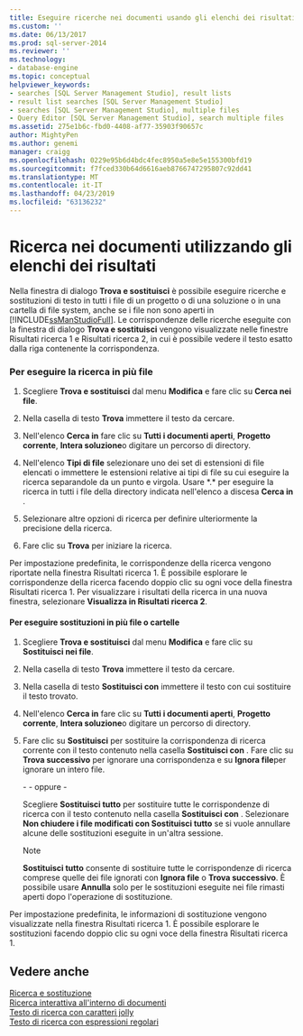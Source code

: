 ```yaml
---
title: Eseguire ricerche nei documenti usando gli elenchi dei risultati | Microsoft Docs
ms.custom: ''
ms.date: 06/13/2017
ms.prod: sql-server-2014
ms.reviewer: ''
ms.technology:
- database-engine
ms.topic: conceptual
helpviewer_keywords:
- searches [SQL Server Management Studio], result lists
- result list searches [SQL Server Management Studio]
- searches [SQL Server Management Studio], multiple files
- Query Editor [SQL Server Management Studio], search multiple files
ms.assetid: 275e1b6c-fbd0-4408-af77-35903f90657c
author: MightyPen
ms.author: genemi
manager: craigg
ms.openlocfilehash: 0229e95b6d4bdc4fec8950a5e8e5e155300bfd19
ms.sourcegitcommit: f7fced330b64d6616aeb8766747295807c92dd41
ms.translationtype: MT
ms.contentlocale: it-IT
ms.lasthandoff: 04/23/2019
ms.locfileid: "63136232"
---
```

# <a name="search-documents-using-results-lists"></a>Ricerca nei documenti utilizzando gli elenchi dei risultati
  Nella finestra di dialogo **Trova e sostituisci** è possibile eseguire ricerche e sostituzioni di testo in tutti i file di un progetto o di una soluzione o in una cartella di file system, anche se i file non sono aperti in [!INCLUDE[ssManStudioFull](../../includes/ssmanstudiofull-md.md)]. Le corrispondenze delle ricerche eseguite con la finestra di dialogo **Trova e sostituisci** vengono visualizzate nelle finestre Risultati ricerca 1 e Risultati ricerca 2, in cui è possibile vedere il testo esatto dalla riga contenente la corrispondenza.  
  
### <a name="to-search-in-multiple-files"></a>Per eseguire la ricerca in più file  
  
1.  Scegliere **Trova e sostituisci** dal menu **Modifica** e fare clic su **Cerca nei file**.  
  
2.  Nella casella di testo **Trova** immettere il testo da cercare.  
  
3.  Nell'elenco **Cerca in** fare clic su **Tutti i documenti aperti**, **Progetto corrente**, **Intera soluzione**o digitare un percorso di directory.  
  
4.  Nell'elenco **Tipi di file** selezionare uno dei set di estensioni di file elencati o immettere le estensioni relative ai tipi di file su cui eseguire la ricerca separandole da un punto e virgola. Usare \*.\* per eseguire la ricerca in tutti i file della directory indicata nell'elenco a discesa **Cerca in** .  
  
5.  Selezionare altre opzioni di ricerca per definire ulteriormente la precisione della ricerca.  
  
6.  Fare clic su **Trova** per iniziare la ricerca.  
  
 Per impostazione predefinita, le corrispondenze della ricerca vengono riportate nella finestra Risultati ricerca 1. È possibile esplorare le corrispondenze della ricerca facendo doppio clic su ogni voce della finestra Risultati ricerca 1. Per visualizzare i risultati della ricerca in una nuova finestra, selezionare **Visualizza in Risultati ricerca 2**.  
  
#### <a name="to-replace-across-multiple-files-or-folders"></a>Per eseguire sostituzioni in più file o cartelle  
  
1.  Scegliere **Trova e sostituisci** dal menu **Modifica** e fare clic su **Sostituisci nei file**.  
  
2.  Nella casella di testo **Trova** immettere il testo da cercare.  
  
3.  Nella casella di testo **Sostituisci con** immettere il testo con cui sostituire il testo trovato.  
  
4.  Nell'elenco **Cerca in** fare clic su **Tutti i documenti aperti**, **Progetto corrente**, **Intera soluzione**o digitare un percorso di directory.  
  
5.  Fare clic su **Sostituisci** per sostituire la corrispondenza di ricerca corrente con il testo contenuto nella casella **Sostituisci con** . Fare clic su **Trova successivo** per ignorare una corrispondenza e su **Ignora file**per ignorare un intero file.  
  
     \- - oppure -  
  
     Scegliere **Sostituisci tutto** per sostituire tutte le corrispondenze di ricerca con il testo contenuto nella casella **Sostituisci con** . Selezionare **Non chiudere i file modificati con Sostituisci tutto** se si vuole annullare alcune delle sostituzioni eseguite in un'altra sessione.  
  
    > [!NOTE]  
    >  **Sostituisci tutto** consente di sostituire tutte le corrispondenze di ricerca comprese quelle dei file ignorati con **Ignora file** o **Trova successivo**. È possibile usare **Annulla** solo per le sostituzioni eseguite nei file rimasti aperti dopo l'operazione di sostituzione.  
  
 Per impostazione predefinita, le informazioni di sostituzione vengono visualizzate nella finestra Risultati ricerca 1. È possibile esplorare le sostituzioni facendo doppio clic su ogni voce della finestra Risultati ricerca 1.  
  
## <a name="see-also"></a>Vedere anche  
 [Ricerca e sostituzione](search-and-replace.md)   
 [Ricerca interattiva all'interno di documenti](search-documents-interactively.md)   
 [Testo di ricerca con caratteri jolly](search-text-with-wildcards.md)   
 [Testo di ricerca con espressioni regolari](search-text-with-regular-expressions.md)  
  
  
